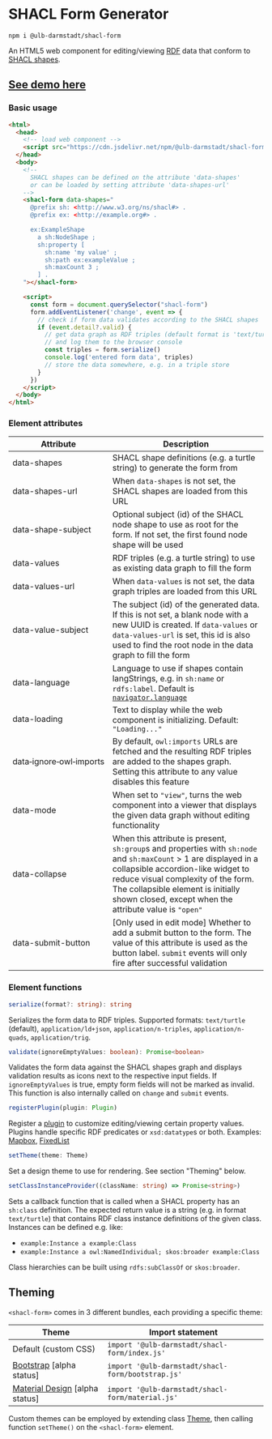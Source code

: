 # SHACL Form Generator

```
npm i @ulb-darmstadt/shacl-form
```

An HTML5 web component for editing/viewing [RDF](https://www.w3.org/RDF/) data that conform to [SHACL shapes](https://www.w3.org/TR/shacl/).

## [See demo here](https://ulb-darmstadt.github.io/shacl-form/)

### Basic usage
```html
<html>
  <head>
    <!-- load web component -->
    <script src="https://cdn.jsdelivr.net/npm/@ulb-darmstadt/shacl-form/dist/index.js" type="module"></script>
  </head>
  <body>
    <!--
      SHACL shapes can be defined on the attribute 'data-shapes'
      or can be loaded by setting attribute 'data-shapes-url'
    -->
    <shacl-form data-shapes="
      @prefix sh: <http://www.w3.org/ns/shacl#> .
      @prefix ex: <http://example.org#> .

      ex:ExampleShape
        a sh:NodeShape ;
        sh:property [
          sh:name 'my value' ;
          sh:path ex:exampleValue ;
          sh:maxCount 3 ;
        ] .
    "></shacl-form>

    <script>
      const form = document.querySelector("shacl-form")
      form.addEventListener('change', event => {
        // check if form data validates according to the SHACL shapes
        if (event.detail?.valid) {
          // get data graph as RDF triples (default format is 'text/turtle')
          // and log them to the browser console
          const triples = form.serialize() 
          console.log('entered form data', triples)
          // store the data somewhere, e.g. in a triple store
        }
      })
    </script>
  </body>
</html>
```

### Element attributes
Attribute | Description
---|---
data-shapes | SHACL shape definitions (e.g. a turtle string) to generate the form from
data-shapes-url | When `data-shapes` is not set, the SHACL shapes are loaded from this URL
data-shape-subject | Optional subject (id) of the SHACL node shape to use as root for the form. If not set, the first found node shape will be used
data-values | RDF triples (e.g. a turtle string) to use as existing data graph to fill the form
data-values-url | When `data-values` is not set, the data graph triples are loaded from this URL
data-value-subject | The subject (id) of the generated data. If this is not set, a blank node with a new UUID is created. If `data-values` or `data-values-url` is set, this id is also used to find the root node in the data graph to fill the form
data-language | Language to use if shapes contain langStrings, e.g. in `sh:name` or `rdfs:label`. Default is [`navigator.language`](https://www.w3schools.com/jsref/prop_nav_language.asp)
data-loading | Text to display while the web component is initializing. Default: `"Loading..."`
data&#x2011;ignore&#x2011;owl&#x2011;imports | By default, `owl:imports` URLs are fetched and the resulting RDF triples are added to the shapes graph. Setting this attribute to any value disables this feature
data-mode | When set to `"view"`, turns the web component into a viewer that displays the given data graph without editing functionality
data-collapse | When this attribute is present, `sh:group`s and properties with `sh:node` and `sh:maxCount` > 1 are displayed in a collapsible accordion-like widget to reduce visual complexity of the form. The collapsible element is initially shown closed, except when the attribute value is `"open"`
data-submit-button | [Only used in edit mode] Whether to add a submit button to the form. The value of this attribute is used as the button label. `submit` events will only fire after successful validation

### Element functions
```typescript
serialize(format?: string): string
```

Serializes the form data to RDF triples. Supported formats:  `text/turtle` (default), `application/ld+json`, `application/n-triples`, `application/n-quads`, `application/trig`.

```typescript
validate(ignoreEmptyValues: boolean): Promise<boolean>
```
Validates the form data against the SHACL shapes graph and displays validation results as icons next to the respective input fields. If `ignoreEmptyValues` is true, empty form fields will not be marked as invalid. This function is also internally called on `change` and `submit` events.

```typescript
registerPlugin(plugin: Plugin)
```
Register a [plugin](./src/plugin.ts) to customize editing/viewing certain property values. Plugins handle specific RDF predicates or `xsd:datatype`s or both. Examples: [Mapbox](./src/plugins/mapbox.ts), [FixedList](./src/plugins/fixed-list.ts)

```typescript
setTheme(theme: Theme)
```
Set a design theme to use for rendering. See section "Theming" below.
```typescript
setClassInstanceProvider((className: string) => Promise<string>)
```
Sets a callback function that is called when a SHACL property has an `sh:class` definition. The expected return value is a string (e.g. in format `text/turtle`) that contains RDF class instance definitions of the given class. Instances can be defined e.g. like:
- `example:Instance a example:Class`
- `example:Instance a owl:NamedIndividual; skos:broader example:Class`

Class hierarchies can be built using `rdfs:subClassOf` or `skos:broader`.

## Theming
`<shacl-form>` comes in 3 different bundles, each providing a specific theme:

Theme | Import statement
--- | ---
Default (custom CSS) | `import '@ulb-darmstadt/shacl-form/index.js'`
[Bootstrap](./src/themes/bootstrap.ts) [alpha status] | `import '@ulb-darmstadt/shacl-form/bootstrap.js'`
[Material Design](./src/themes/material.ts) [alpha status] | `import '@ulb-darmstadt/shacl-form/material.js'`

Custom themes can be employed by extending class [Theme](./src/theme.ts), then calling function `setTheme()` on the `<shacl-form>` element.